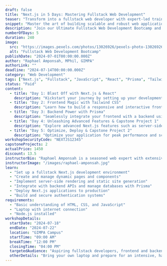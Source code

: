 ```yaml
---
draft: false
title: "Next.js in 5 Days: Mastering Fullstack Web Development"
teaser: "Transform into a fullstack web developer with expert-led training on Next.js, React, Prisma, and Tailwind CSS."
snippet: "Master the art of building scalable and robust web applications from scratch in just 5 days."
description: "Join our Ultimate Fullstack Web Development Bootcamp and elevate your coding skills to the next level. This intensive workshop delves deep into the fullstack development process using Next.js, React, Prisma, and Tailwind CSS. From environment setup to deployment, gain hands-on experience and a comprehensive understanding of modern web application development. With two capstone projects, you'll apply your learning to real-world scenarios, ensuring you're ready to tackle any challenge. Enjoy daily breakfast and lunch while you learn!"
numberOfDays: 5
duration: 240
image: 
  src: "https://images.pexels.com/photos/13026926/pexels-photo-13026926.jpeg?auto=compress&cs=tinysrgb&w=1260&h=750&dpr=1"
  alt: "Fullstack Web Development Bootcamp"
publishDate: "2024-07-01T00:00:00.000Z"
author: "Raphael Amponsah, MPhil, GIMPA"
authorLink: ""
deadline: "2024-07-14T00:00:00.000Z"
category: "Web Development"
tags: ["Next.js", "Fullstack", "JavaScript", "React", "Prisma", "Tailwind CSS"]
status: "Paid"
content: 
  - title: "Day 1: Blast Off with Next.js & React"
    description: "Kickstart your journey by setting up your development environment and creating your first Next.js application. Gain a solid understanding of the fundamentals of React and Next.js."
  - title: "Day 2: Frontend Magic with Tailwind CSS"
    description: "Learn how to build a responsive and interactive frontend using Next.js and Tailwind CSS. Dive into component-based architecture and efficient state management."
  - title: "Day 3: Backend Power with Prisma"
    description: "Seamlessly integrate your frontend with a backend using Next.js API routes and Prisma for robust database management. Implement secure authentication mechanisms."
  - title: "Day 4: Unleashing Advanced Features & Capstone Project 1"
    description: "Explore advanced Next.js features such as server-side rendering (SSR) and static site generation (SSG). Begin working on your first capstone project to apply your newly acquired skills."
  - title: "Day 5: Optimize, Deploy & Capstone Project 2"
    description: "Optimize your application for peak performance and scalability. Deploy your Next.js application to production and complete your second capstone project. Receive personalized feedback and guidance."
workshopSecurityCode: "NEXTJS12345"
capstoneProjects: 2
actualPrice: 1450
discount: 13.5
instructorBio: "Raphael Amponsah is a seasoned web expert with extensive experience in fullstack development. Specializing in React and Next.js, Raphael is passionate about teaching and helping others excel in web development."
instructorImage: "/images/raphael-amponsah.jpg"
learn:
  - "Set up a fullstack Next.js development environment"
  - "Create and manage dynamic pages and components"
  - "Implement server-side rendering and static site generation"
  - "Integrate with backend APIs and manage databases with Prisma"
  - "Deploy Next.js applications to production"
  - "Build and secure authentication systems"
requirements:
  - "Basic understanding of HTML, CSS, and JavaScript"
  - "Laptop with internet connection"
  - "Node.js installed"
workshopDetails: 
  startDate: "2024-07-18"
  endDate: "2024-07-22"
  location: "GIMPA Campus"
  startTime: "09:00 AM"
  breakTime: "12:00 PM"
  closingTime: "04:00 PM"
  targetedAudience: "Aspiring fullstack developers, frontend and backend developers looking to upskill"
  otherDetails: "Bring your own laptop and prepare for an intensive, hands-on learning experience. Breakfast, lunch, and refreshments will be provided."
---
```

